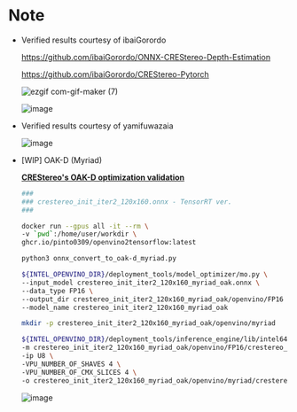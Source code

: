 # Note

- Verified results courtesy of ibaiGorordo

  https://github.com/ibaiGorordo/ONNX-CREStereo-Depth-Estimation

  https://github.com/ibaiGorordo/CREStereo-Pytorch

  ![ezgif com-gif-maker (7)](https://user-images.githubusercontent.com/33194443/162555069-449570d2-7476-4d10-ac3b-c50876a63782.gif)

  ![image](https://user-images.githubusercontent.com/33194443/162574481-7d4e9098-0c84-4b7f-9b45-62e312a2c7b6.png)

- Verified results courtesy of yamifuwazaia

  ![image](https://user-images.githubusercontent.com/33194443/162623239-88f1c562-eca6-47d1-aa04-e67d5fbbbafa.png)

- [WIP] OAK-D (Myriad)

  **[CREStereo's OAK-D optimization validation](https://zenn.dev/pinto0309/scraps/475e4f2a641d22)**
  ```bash
  ###
  ### crestereo_init_iter2_120x160.onnx - TensorRT ver.
  ###

  docker run --gpus all -it --rm \
  -v `pwd`:/home/user/workdir \
  ghcr.io/pinto0309/openvino2tensorflow:latest

  python3 onnx_convert_to_oak-d_myriad.py

  ${INTEL_OPENVINO_DIR}/deployment_tools/model_optimizer/mo.py \
  --input_model crestereo_init_iter2_120x160_myriad_oak.onnx \
  --data_type FP16 \
  --output_dir crestereo_init_iter2_120x160_myriad_oak/openvino/FP16 \
  --model_name crestereo_init_iter2_120x160_myriad_oak

  mkdir -p crestereo_init_iter2_120x160_myriad_oak/openvino/myriad

  ${INTEL_OPENVINO_DIR}/deployment_tools/inference_engine/lib/intel64/myriad_compile \
  -m crestereo_init_iter2_120x160_myriad_oak/openvino/FP16/crestereo_init_iter2_120x160_myriad_oak.xml \
  -ip U8 \
  -VPU_NUMBER_OF_SHAVES 4 \
  -VPU_NUMBER_OF_CMX_SLICES 4 \
  -o crestereo_init_iter2_120x160_myriad_oak/openvino/myriad/crestereo_init_iter2_120x160_myriad_oak.blob
  ```
  ![image](https://user-images.githubusercontent.com/33194443/164913113-5053fb8a-0b48-4a11-85bf-b19123cb6f76.png)
